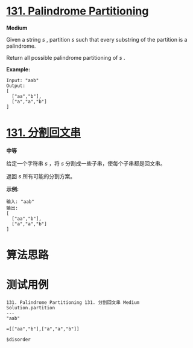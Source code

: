 # [131. Palindrome Partitioning][enTitle]

**Medium**

Given a string  *s* , partition  *s*  such that every substring of the partition is a palindrome.

Return all possible palindrome partitioning of  *s* .

**Example:** 

```
Input: "aab"
Output:
[
  ["aa","b"],
  ["a","a","b"]
]

```


# [131. 分割回文串][cnTitle]

**中等**

给定一个字符串  *s* ，将 *s* 分割成一些子串，使每个子串都是回文串。

返回  *s*  所有可能的分割方案。

**示例:** 

```
输入: "aab"
输出:
[
  ["aa","b"],
  ["a","a","b"]
]
```




# 算法思路

# 测试用例
```
131. Palindrome Partitioning 131. 分割回文串 Medium
Solution.partition
---
"aab"

=[["aa","b"],["a","a","b"]]

$disorder
```

[enTitle]: https://leetcode.com/problems/palindrome-partitioning/
[cnTitle]: https://leetcode-cn.com/problems/palindrome-partitioning/
